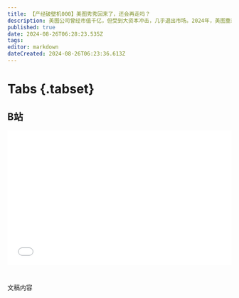 ```yaml
---
title: 【产经破壁机000】美图秀秀回来了，还会再走吗？
description: 美图公司曾经市值千亿，但受到大资本冲击，几乎退出市场。2024年，美图重新找到了市场定位，但依然要处理和大资本的关系。
published: true
date: 2024-08-26T06:28:23.535Z
tags: 
editor: markdown
dateCreated: 2024-08-26T06:23:36.613Z
---
```


# Tabs {.tabset}

## B站

<div style="position: relative; padding: 30% 45%;">
<iframe style="position: absolute; width: 100%; height: 100%; left: 0; top: 0;" src="//player.bilibili.com/player.html?&bvid=BV1uTeqeYEDK&page=1&as_wide=1&high_quality=1&danmaku=1&autoplay=0" scrolling="no" border="0" frameborder="no" framespacing="0" allowfullscreen="true"></iframe>
</div>


#

文稿内容